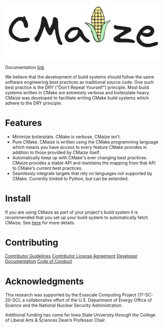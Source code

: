 <!--
  ~ Copyright 2023 CMakePP
  ~
  ~ Licensed under the Apache License, Version 2.0 (the "License");
  ~ you may not use this file except in compliance with the License.
  ~ You may obtain a copy of the License at
  ~
  ~ http://www.apache.org/licenses/LICENSE-2.0
  ~
  ~ Unless required by applicable law or agreed to in writing, software
  ~ distributed under the License is distributed on an "AS IS" BASIS,
  ~ WITHOUT WARRANTIES OR CONDITIONS OF ANY KIND, either express or implied.
  ~ See the License for the specific language governing permissions and
  ~ limitations under the License.
-->

![alt text](docs/src/assets/logo.png)

<!--
TODO: update DOI when it's known
[![Citation Badge](https://api.juleskreuer.eu/citation-badge.php?doi=10.1063/5.0147903)](https://juleskreuer.eu/projekte/citation-badge/)
-->

Documentation [link](https://cmakepp.github.io/CMaize)

We believe that the development of build systems should follow the same software
engineering best practices as traditional source code. One such best practice
is the DRY ("Don't Repeat Yourself") principle. Most build systems written in
CMake are extremely verbose and boilerplate heavy. CMaize was developed to 
facilitate writing CMake build systems which adhere to the DRY principle.

# Features

- Minimize boilerplate. CMake is verbose, CMaize isn't.
- Pure CMake. CMaize is written using the CMake programming language which means
  you have access to every feature CMake provides in addition to those provided
  by CMaize itself.
- Automatically keep up with CMake's ever changing best practices. CMaize 
  provides a stable API and maintains the mapping from that API to CMake's
  current best practices.
- Seamlessly integrate targets that rely on languages not supported by CMake.
  Currently limited to Python, but can be extended.

# Install

If you are using CMaize as part of your project's build system it is 
recommended that you set up your build system to automatically fetch CMaize. See
[here](https://cmakepp.github.io/CMaize/getting_started/using_cmaize_as_build_system/obtaining_cmaize.html)
for more details.

# Contributing

[Contributor Guidelines](https://github.com/CMakePP/.github/blob/main/CONTRIBUTING.rst)
[Contributor License Agreement](https://github.com/CMakePP/.github/blob/main/CONTRIBUTING.rst#contributor-license-agreement-cla)
[Developer Documentation](https://cmakepp.github.io/CMaize/developer/index.html)
[Code of Conduct](https://github.com/CMakePP/.github/blob/main/CODE_OF_CONDUCT.rst)

# Acknowledgments

This research was supported by the Exascale Computing Project (17-SC-20-SC), a 
collaborative effort of the U.S. Department of Energy Office of Science and the 
National Nuclear Security Administration.

Additional funding has come for Iowa State University through the College of
Liberal Arts & Sciences Dean’s Professor Chair.